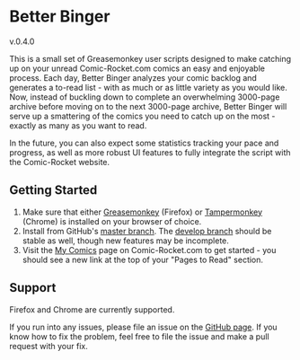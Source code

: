 # Better Binger 
v.0.4.0

This is a small set of Greasemonkey user scripts designed to make catching up on your unread Comic-Rocket.com comics an easy and enjoyable process.  Each day, Better Binger analyzes your comic backlog and generates a to-read list - with as much or as little variety as you would like.  Now, instead of buckling down to complete an overwhelming 3000-page archive before moving on to the next 3000-page archive, Better Binger will serve up a smattering of the comics you need to catch up on the most - exactly as many as you want to read.

In the future, you can also expect some statistics tracking your pace and progress, as well as more robust UI features to fully integrate the script with the Comic-Rocket website.

## Getting Started
1.  Make sure that either [Greasemonkey](https://addons.mozilla.org/en-US/firefox/addon/greasemonkey/) (Firefox) or [Tampermonkey](https://chrome.google.com/webstore/detail/tampermonkey/dhdgffkkebhmkfjojejmpbldmpobfkfo?hl=en) (Chrome) is installed on your browser of choice.
2.  Install from GitHub's [master branch](https://github.com/Deathmagus/Better-Binger/raw/master/Better_Binger.user.js).  The [develop branch](https://github.com/Deathmagus/Better-Binger/raw/develop/Better_Binger.user.js) should be stable as well, though new features may be incomplete.
3.  Visit the [My Comics](https://www.comic-rocket.com/) page on Comic-Rocket.com to get started - you should see a new link at the top of your "Pages to Read" section.

## Support
Firefox and Chrome are currently supported.

If you run into any issues, please file an issue on the [GitHub page](https://github.com/Deathmagus/Better-Binger).  If you know how to fix the problem, feel free to file the issue and make a pull request with your fix.